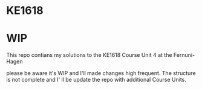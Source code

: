# KE1618
# WIP
This repo contians my solutions to the KE1618 Course Unit 4 at the Fernuni-Hagen

please be aware it's WIP and I'll made changes high frequent. The structure is not complete and I' ll be update the repo with additional
Course Units.


